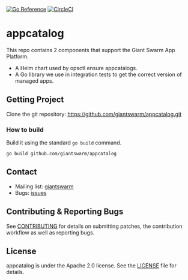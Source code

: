 [![Go Reference](https://pkg.go.dev/badge/github.com/giantswarm/appcatalog.svg)](https://pkg.go.dev/github.com/giantswarm/appcatalog)
[![CircleCI](https://dl.circleci.com/status-badge/img/gh/giantswarm/appcatalog/tree/master.svg?style=svg)](https://dl.circleci.com/status-badge/redirect/gh/giantswarm/appcatalog/tree/master)

# appcatalog

This repo contains 2 components that support the Giant Swarm App Platform.

- A Helm chart used by opsctl ensure appcatalogs.
- A Go library we use in integration tests to get the correct version of
managed apps.

## Getting Project

Clone the git repository: https://github.com/giantswarm/appcatalog.git

### How to build

Build it using the standard `go build` command.

```
go build github.com/giantswarm/appcatalog
```

## Contact

- Mailing list: [giantswarm](https://groups.google.com/forum/!forum/giantswarm)
- Bugs: [issues](https://github.com/giantswarm/appcatalog/issues)

## Contributing & Reporting Bugs

See [CONTRIBUTING](CONTRIBUTING.md) for details on submitting patches, the
contribution workflow as well as reporting bugs.

## License

appcatalog is under the Apache 2.0 license. See the [LICENSE](LICENSE) file for
details.
